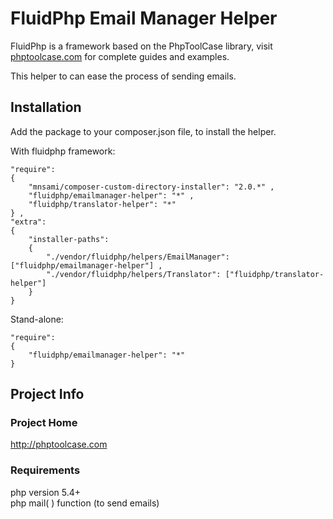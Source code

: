  # FluidPhp Email Manager Helper

FluidPhp is a framework based on the PhpToolCase library, visit [phptoolcase.com](http://phptoolcase.com) for complete guides and examples.

This helper to can ease the process of sending emails.

## Installation

Add the package to your composer.json file, to install the helper.

With fluidphp framework:
```
"require": 
{
	"mnsami/composer-custom-directory-installer": "2.0.*" ,
	"fluidphp/emailmanager-helper": "*" ,
	"fluidphp/translator-helper": "*"
} ,
"extra": 
{
	"installer-paths": 
	{
		"./vendor/fluidphp/helpers/EmailManager": ["fluidphp/emailmanager-helper"] ,
		"./vendor/fluidphp/helpers/Translator": ["fluidphp/translator-helper"]
	}
}
```	
Stand-alone:
```		
"require": 
{
	"fluidphp/emailmanager-helper": "*"
}
```

## Project Info

### Project Home

http://phptoolcase.com

### Requirements

php version 5.4+<br>
php mail( ) function (to send emails)